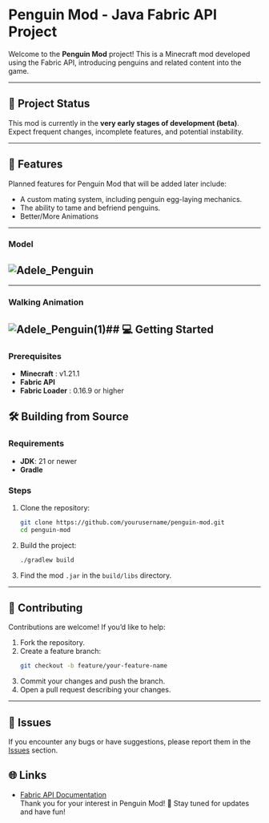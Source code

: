 
# Penguin Mod - Java Fabric API Project  

Welcome to the **Penguin Mod** project! This is a Minecraft mod developed using the Fabric API, introducing penguins and related content into the game.  

---

## 🚧 **Project Status**  
This mod is currently in the **very early stages of development (beta)**. Expect frequent changes, incomplete features, and potential instability.  

---

## 🐧 **Features**  
Planned features for Penguin Mod that will be added later include:  
- A custom mating system, including penguin egg-laying mechanics. 
- The ability to tame and befriend penguins. 
- Better/More Animations
---
### Model 
![Adele_Penguin](https://github.com/user-attachments/assets/13f55e22-b371-4891-a3b6-957ae9d60cee)
---
---
### Walking Animation
![Adele_Penguin(1)](https://github.com/user-attachments/assets/f6b6e93c-049e-4821-87c0-e4ad2c7ad432)## 💻 **Getting Started**  
---
### Prerequisites  
- **Minecraft**  : v1.21.1 
- **Fabric API** 
- **Fabric Loader**  : 0.16.9 or higher



## 🛠️ **Building from Source**  

### Requirements  
- **JDK**: 21 or newer
- **Gradle**  

### Steps  
1. Clone the repository:  
   ```bash  
   git clone https://github.com/yourusername/penguin-mod.git  
   cd penguin-mod  
   ```  
2. Build the project:  
   ```bash  
   ./gradlew build  
   ```  
3. Find the mod `.jar` in the `build/libs` directory.  

---

## 🤝 **Contributing**  
Contributions are welcome! If you’d like to help:  
1. Fork the repository.  
2. Create a feature branch:  
   ```bash  
   git checkout -b feature/your-feature-name  
   ```  
3. Commit your changes and push the branch.  
4. Open a pull request describing your changes.  

---

## 🐛 **Issues**  
If you encounter any bugs or have suggestions, please report them in the [Issues](https://github.com/PSB1234/Penguin_Mod/issues) section.  



## 🌐 **Links**  
- [Fabric API Documentation](https://fabricmc.net/)  
Thank you for your interest in Penguin Mod! 🐧 Stay tuned for updates and have fun!  

